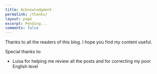 ```yaml
---
title: Acknowledgment
permalink: /thanks/
layout: page
excerpt: Pending...
comments: false
---
```


Thanks to all the readers of this blog. I hope you find my content useful.

Special thanks to:

* Luisa for helping me review all the posts and for correcting my poor English level